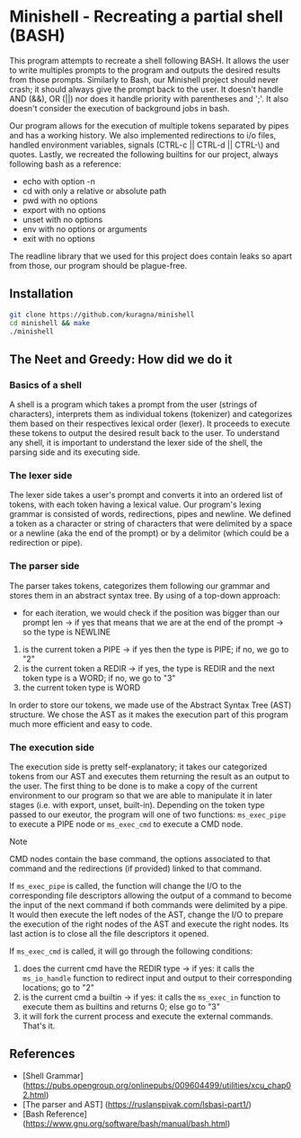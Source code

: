 # Minishell - Recreating a partial shell (BASH)

This program attempts to recreate a shell following BASH. It allows the user to write multiples prompts to the program and outputs the desired results from those prompts. Similarly to Bash, our Minishell project should never crash; it should always give the prompt back to the user. It doesn't handle AND (&&), OR (||) nor does it handle priority with parentheses and ';'. It also doesn't consider the execution of background jobs in bash.

Our program allows for the execution of multiple tokens separated by pipes and has a working history. We also implemented redirections to i/o files, handled environment variables, signals (CTRL-c || CTRL-d || CTRL-\\) and quotes. Lastly, we recreated the following builtins for our project, always following bash as a reference: 
 * echo with option -n
 * cd with only a relative or absolute path
 * pwd with no options
 * export with no options
 * unset with no options
 * env with no options or arguments
 * exit with no options

 The readline library that we used for this project does contain leaks so apart from those, our program should be plague-free.

## Installation

```bash
git clone https://github.com/kuragna/minishell
cd minishell && make
./minishell
```

## The Neet and Greedy: How did we do it

### Basics of a shell

A shell is a program which takes a prompt from the user (strings of characters), interprets them as individual tokens (tokenizer) and categorizes them based on their respectives lexical order (lexer). It proceeds to execute these tokens to output the desired result back to the user. To understand any shell, it is important to understand the lexer side of the shell, the parsing side and its executing side.

### The lexer side
The lexer side takes a user's prompt and converts it into an ordered list of tokens, with each token having a lexical value. Our program's lexing grammar is consisted of words, redirections, pipes and newline. We defined a token as a character or string of characters that were delimited by a space or a newline (aka the end of the prompt) or by a delimitor (which could be a redirection or pipe). 

### The parser side

The parser takes tokens, categorizes them following our grammar and stores them in an abstract syntax tree. By using of a top-down approach:
* for each iteration, we would check if the position was bigger than our prompt len -> if yes that means that we are at the end of the prompt -> so the type is NEWLINE
1. is the current token a PIPE -> if yes then the type is PIPE; if no, we go to "2"
2. is the current token a REDIR -> if yes, the type is REDIR and the next token type is a WORD; if no, we go to "3"
3. the current token type is WORD

In order to store our tokens, we made use of the Abstract Syntax Tree (AST) structure. We chose the AST as it makes the execution part of this program much more efficient and easy to code. 

### The execution side

The execution side is pretty self-explanatory; it takes our categorized tokens from our AST and executes them returning the result as an output to the user. The first thing to be done is to make a copy of the current environment to our program so that we are able to manipulate it in later stages (i.e. with export, unset, built-in). Depending on the token type passed to our exeutor, the program will one of two functions:
`ms_exec_pipe` to execute a PIPE node or `ms_exec_cmd` to execute a CMD node.

> [!NOTE]
> CMD nodes contain the base command, the options associated to that command and the redirections (if provided) linked to that command.

If `ms_exec_pipe` is called, the function will change the I/O to the corresponding file descriptors allowing the output of a command to become the input of the next command if both commands were delimited by a pipe. It would then execute the left nodes of the AST, change the I/O to prepare the execution of the right nodes of the AST and execute the right nodes. Its last action is to close all the file descriptors it opened.

If `ms_exec_cmd` is called, it will go through the following conditions:
1. does the current cmd have the REDIR type -> if yes: it calls the `ms_io_handle` function to redirect input and output to their corresponding locations; go to "2"
2. is the current cmd a builtin -> if yes: it calls the `ms_exec_in` function to execute them as builtins and returns 0; else go to "3"
3. it will fork the current process and execute the external commands.
That's it.

## References

* [Shell Grammar] (https://pubs.opengroup.org/onlinepubs/009604499/utilities/xcu_chap02.html)
* [The parser and AST] (https://ruslanspivak.com/lsbasi-part1/)
* [Bash Reference] (https://www.gnu.org/software/bash/manual/bash.html)
